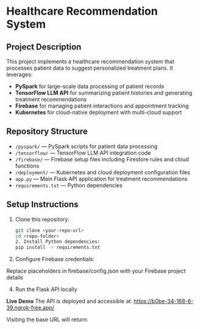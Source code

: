 # Healthcare Recommendation System

## Project Description
This project implements a healthcare recommendation system that processes patient data to suggest personalized treatment plans. It leverages:

- **PySpark** for large-scale data processing of patient records  
- **TensorFlow LLM API** for summarizing patient histories and generating treatment recommendations  
- **Firebase** for managing patient interactions and appointment tracking  
- **Kubernetes** for cloud-native deployment with multi-cloud support  

## Repository Structure

- `/pyspark/` — PySpark scripts for patient data processing  
- `/tensorflow/` — TensorFlow LLM API integration code  
- `/firebase/` — Firebase setup files including Firestore rules and cloud functions  
- `/deployment/` — Kubernetes and cloud deployment configuration files  
- `app.py` — Main Flask API application for treatment recommendations  
- `requirements.txt` — Python dependencies  

## Setup Instructions

1. Clone this repository:
   ```bash
   git clone <your-repo-url>
   cd <repo-folder>
   2. Install Python dependencies:
   pip install -r requirements.txt
3. Configure Firebase credentials:

Replace placeholders in firebase/config.json with your Firebase project details

4. Run the Flask API locally

**Live Demo**
The API is deployed and accessible at:
https://b0be-34-168-6-39.ngrok-free.app/

Visiting the base URL will return:
